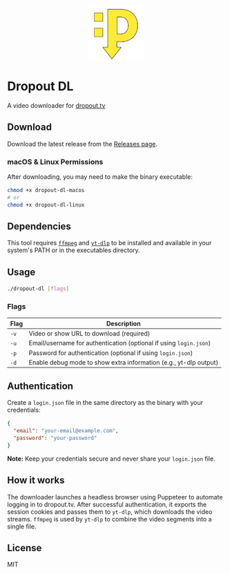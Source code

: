 <p align="center">
    <img src="./assets/icon.png" alt="Dropout DL Icon" width="128" />
</p>


# Dropout DL

A video downloader for [dropout.tv](https://dropout.tv)

## Download

Download the latest release from the [Releases page](https://github.com/taskinoz/dropout-dl/releases).

### macOS & Linux Permissions

After downloading, you may need to make the binary executable:

```sh
chmod +x dropout-dl-macos
# or
chmod +x dropout-dl-linux
```

## Dependencies
This tool requires [`ffmpeg`](https://ffmpeg.org/) and [`yt-dlp`](https://github.com/yt-dlp/yt-dlp) to be installed and available in your system's PATH or in the executables directory.

## Usage

```sh
./dropout-dl [flags]
```

### Flags

| Flag | Description                                                        |
| ---- | ------------------------------------------------------------------ |
| `-v` | Video or show URL to download (required)                           |
| `-u` | Email/username for authentication (optional if using `login.json`) |
| `-p` | Password for authentication (optional if using `login.json`)       |
| `-d` | Enable debug mode to show extra information (e.g., yt-dlp output)  |

## Authentication

Create a `login.json` file in the same directory as the binary with your credentials:

```json
{
  "email": "your-email@example.com",
  "password": "your-password"
}
```

**Note:** Keep your credentials secure and never share your `login.json` file.

## How it works
The downloader launches a headless browser using Puppeteer to automate logging in to dropout.tv. After successful authentication, it exports the session cookies and passes them to `yt-dlp`, which downloads the video streams. `ffmpeg` is used by `yt-dlp` to combine the video segments into a single file.

## License

MIT
